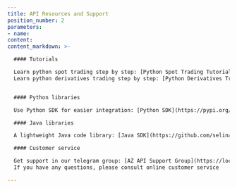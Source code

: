 ```yaml
---
title: API Resources and Support
position_number: 2
parameters:
- name:
content:
content_markdown: >-

  #### Tutorials

  Learn python spot trading step by step: [Python Spot Trading Tutorial](https://github.com/selinayiya/api-python-demo/blob/main/examples/spot_guide.ipynb)<br />
  Learn python derivatives trading step by step: [Python Derivatives Trading Tutorial](https://github.com/selinayiya/api-python-demo/blob/main/examples/future_guide.ipynb)


  #### Python libraries

  Use Python SDK for easier integration: [Python SDK](https://pypi.org/project/pyxt/)

  #### Java libraries

  A lightweight Java code library: [Java SDK](https://github.com/selinayiya/api-java-demo)

  #### Customer service

  Get support in our telegram group: [AZ API Support Group](https://localhost)<br />
  If you have any questions, please consult online customer service

---
```



